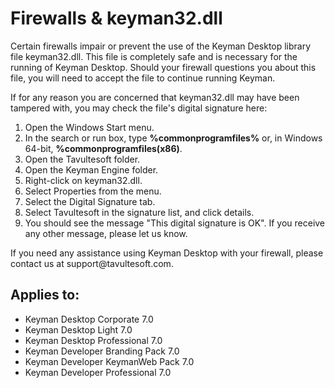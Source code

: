 # Firewalls & keyman32.dll

<p>Certain firewalls impair or prevent the use of the Keyman Desktop library file keyman32.dll. This file is completely safe and is necessary for the running of Keyman Desktop. Should your firewall questions you about this file, you will need to accept the file to continue running Keyman.</p>
<p>If for any reason you are concerned that keyman32.dll may have been tampered with, you may check the file's digital signature here:</p>
 <ol>
   <li>Open the Windows Start menu.</li>
   <li>In the search or run box, type <b>%commonprogramfiles%</b> or, in Windows 64-bit, <b>%commonprogramfiles(x86)</b>.</li>
   <li>Open the Tavultesoft folder.</li>
   <li>Open the Keyman Engine folder.</li>
   <li>Right-click on keyman32.dll.</li>
   <li>Select Properties from the menu.</li>
   <li>Select the Digital Signature tab.</li>
   <li>Select Tavultesoft in the signature list, and click details.</li>
   <li>You should see the message "This digital signature is OK". If you receive any other message, please let us know.</li>   
 </ol> 
<p>If you need any assistance using Keyman Desktop with your firewall, please contact us at support@tavultesoft.com.</p>

## Applies to:
 * Keyman Desktop Corporate 7.0
 * Keyman Desktop Light 7.0
 * Keyman Desktop Professional 7.0
 * Keyman Developer Branding Pack 7.0
 * Keyman Developer KeymanWeb Pack 7.0
 * Keyman Developer Professional 7.0

